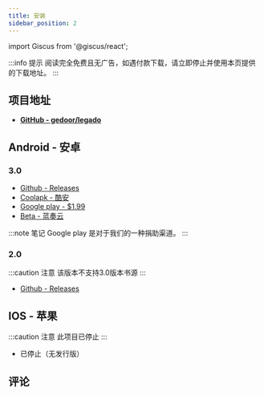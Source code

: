 ```yaml
---
title: 安装
sidebar_position: 2
---
```

import Giscus from '@giscus/react';

:::info 提示
阅读完全免费且无广告，如遇付款下载，请立即停止并使用本页提供的下载地址。
:::

## 项目地址

- **[GitHub - gedoor/legado](https://github.com/gedoor/legado)**

## Android - 安卓
### 3.0
* [Github - Releases](https://github.com/gedoor/legado/releases/latest)
* [Coolapk - 酷安](https://www.coolapk.com/apk/io.legado.app.release)
* [Google play - $1.99](https://play.google.com/store/apps/details?id=io.legado.play.release)
* [Beta - 蓝奏云](https://kunfei.lanzoui.com/b0f810h4b)

:::note 笔记
Google play 是对于我们的一种捐助渠道。
:::

### 2.0

:::caution 注意
该版本不支持3.0版本书源
:::

* [Github - Releases](https://github.com/gedoor/MyBookshelf/releases/latest)

## IOS - 苹果

:::caution 注意
此项目已停止
:::

* 已停止（无发行版）

## 评论

<Giscus
  id="comments"
  repo="gedoor/gedoor.github.io"
  repoId="MDEwOlJlcG9zaXRvcnkxNjExMjczMjM"
  category="General"
  categoryId="DIC_kwDOCZqbm84CQvbE"
  mapping="title"
  term="Comments"
  reactionsEnabled="1"
  emitMetadata="0"
  inputPosition="top"
  theme="preferred_color_scheme"
  lang="zh-CN"
  loading="lazy"
/>